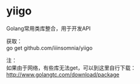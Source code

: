 # yiigo
Golang常用类库整合，用于开发API<br/>

获取：<br/>
go get github.com/iiinsomnia/yiigo

注：<br/>
如果由于网络，有些库无法get，可以到这里自行下载：http://www.golangtc.com/download/package
